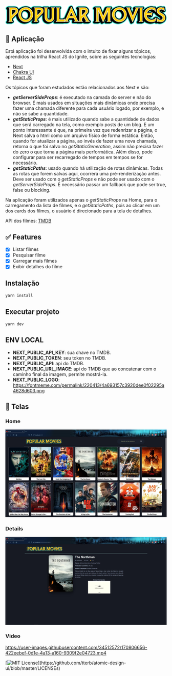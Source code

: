 <p align="center" width="100%">
  <img alt="ignit" src="public/images/logo2.png" />
</p>

## :sparkler: Aplicação

Está aplicação foi desenvolvida com o intuito de fixar alguns tópicos, aprendidos na trilha React JS do Ignite, sobre as seguintes tecnologias:

  - [Next](https://nextjs.org/)
  - [Chakra UI](https://chakra-ui.com/)
  - [React JS](https://pt-br.reactjs.org/)

Os tópicos que foram estudados estão relacionados aos Next e são:

  - **_getServerSideProps_**: é executado na camada do server e não do browser. É mais usados em situações mais dinâmicas onde precisa fazer uma chamada diferente para cada usuário logado, por exemplo, e não se sabe a quantidade.
  - **_getStaticProps_**: é mais utilizado quando sabe a quantidade de dados que será carregado na tela, como exemplo posts de um blog. E um ponto interessante é que, na primeira vez que redenrizar a página, o Next salva o html como um arquivo físico de forma estática. Então, quando for atualizar a página, ao invés de fazer uma nova chamada, retorna o que foi salvo no _getStaticGeneration_, assim não precisa fazer do zero o que torna a página mais performática. Além disso, pode configurar para ser recarregado de tempos em tempos se for necessário.
  - **_getStaticPaths_**: usado quando há utilização de rotas dinâmicas. Todas as rotas que forem salvas aqui, ocorrerá uma pré-renderização antes. Deve ser usado com o _getStaticProps_ e não pode ser usado com o _getServerSideProps_. É necessário passar um fallback que pode ser true, false ou blocking.

Na aplicação foram utilizados apenas o _getStaticProps_ na Home, para o carregamento da lista de filmes, e o _getStaticPaths_, pois ao clicar em um dos cards dos filmes, o usuário é direcionado para a tela de detalhes. 

API dos filmes: [TMDB](https://www.themoviedb.org/documentation/api)

## :white_check_mark: Features

  - [x] Listar filmes
  - [x] Pesquisar filme
  - [x] Carregar mais filmes
  - [x] Exibir detalhes do filme  

## Instalação
```bash
yarn install
```

## Executar projeto
```bash
yarn dev
```

## ENV LOCAL

  - **NEXT_PUBLIC_API_KEY**: sua chave no TMDB.
  - **NEXT_PUBLIC_TOKEN**: seu token no TMDB.
  - **NEXT_PUBLIC_API**: api do TMDB.
  - **NEXT_PUBLIC_URL_IMAGE**: api do TMDB que ao concatenar com o caminho final da imagem, permite mostrá-la.
  - **NEXT_PUBLIC_LOGO**: https://fontmeme.com/permalink/220413/4a693157c3920dee0f02295a4628d603.png


## :camera_flash: Telas

### Home
<img alt="ignit" src="screens/home.JPG" />

### Details
<img alt="ignit" src="screens/detail.JPG" />

### Video


https://user-images.githubusercontent.com/34512572/170806656-422eebef-0d1e-4a13-a160-9309f2e04723.mp4


[![MIT License](https://img.shields.io/apm/l/atomic-design-ui.svg?)](https://github.com/tterb/atomic-design-ui/blob/master/LICENSEs)
